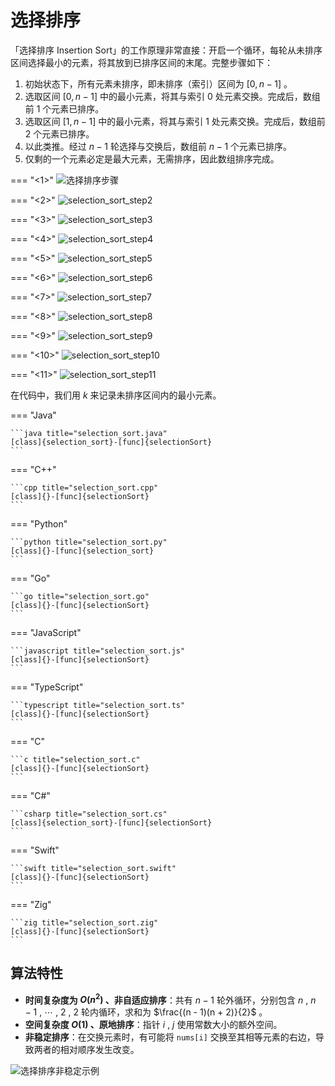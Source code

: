 # 选择排序

「选择排序 Insertion Sort」的工作原理非常直接：开启一个循环，每轮从未排序区间选择最小的元素，将其放到已排序区间的末尾。完整步骤如下：

1. 初始状态下，所有元素未排序，即未排序（索引）区间为 $[0, n-1]$ 。
2. 选取区间 $[0, n-1]$ 中的最小元素，将其与索引 $0$ 处元素交换。完成后，数组前 1 个元素已排序。
3. 选取区间 $[1, n-1]$ 中的最小元素，将其与索引 $1$ 处元素交换。完成后，数组前 2 个元素已排序。
4. 以此类推。经过 $n - 1$ 轮选择与交换后，数组前 $n - 1$ 个元素已排序。
5. 仅剩的一个元素必定是最大元素，无需排序，因此数组排序完成。

=== "<1>"
    ![选择排序步骤](selection_sort.assets/selection_sort_step1.png)

=== "<2>"
    ![selection_sort_step2](selection_sort.assets/selection_sort_step2.png)

=== "<3>"
    ![selection_sort_step3](selection_sort.assets/selection_sort_step3.png)

=== "<4>"
    ![selection_sort_step4](selection_sort.assets/selection_sort_step4.png)

=== "<5>"
    ![selection_sort_step5](selection_sort.assets/selection_sort_step5.png)

=== "<6>"
    ![selection_sort_step6](selection_sort.assets/selection_sort_step6.png)

=== "<7>"
    ![selection_sort_step7](selection_sort.assets/selection_sort_step7.png)

=== "<8>"
    ![selection_sort_step8](selection_sort.assets/selection_sort_step8.png)

=== "<9>"
    ![selection_sort_step9](selection_sort.assets/selection_sort_step9.png)

=== "<10>"
    ![selection_sort_step10](selection_sort.assets/selection_sort_step10.png)

=== "<11>"
    ![selection_sort_step11](selection_sort.assets/selection_sort_step11.png)

在代码中，我们用 $k$ 来记录未排序区间内的最小元素。

=== "Java"

    ```java title="selection_sort.java"
    [class]{selection_sort}-[func]{selectionSort}
    ```

=== "C++"

    ```cpp title="selection_sort.cpp"
    [class]{}-[func]{selectionSort}
    ```

=== "Python"

    ```python title="selection_sort.py"
    [class]{}-[func]{selection_sort}
    ```

=== "Go"

    ```go title="selection_sort.go"
    [class]{}-[func]{selectionSort}
    ```

=== "JavaScript"

    ```javascript title="selection_sort.js"
    [class]{}-[func]{selectionSort}
    ```

=== "TypeScript"

    ```typescript title="selection_sort.ts"
    [class]{}-[func]{selectionSort}
    ```

=== "C"

    ```c title="selection_sort.c"
    [class]{}-[func]{selectionSort}
    ```

=== "C#"

    ```csharp title="selection_sort.cs"
    [class]{selection_sort}-[func]{selectionSort}
    ```

=== "Swift"

    ```swift title="selection_sort.swift"
    [class]{}-[func]{selectionSort}
    ```

=== "Zig"

    ```zig title="selection_sort.zig"
    [class]{}-[func]{selectionSort}
    ```

## 算法特性

- **时间复杂度为 $O(n^2)$ 、非自适应排序**：共有 $n - 1$ 轮外循环，分别包含 $n$ , $n - 1$ , $\cdots$ , $2$ , $2$ 轮内循环，求和为 $\frac{(n - 1)(n + 2)}{2}$ 。
- **空间复杂度 $O(1)$ 、原地排序**：指针 $i$ , $j$ 使用常数大小的额外空间。
- **非稳定排序**：在交换元素时，有可能将 `nums[i]` 交换至其相等元素的右边，导致两者的相对顺序发生改变。

![选择排序非稳定示例](selection_sort.assets/selection_sort_instability.png)
